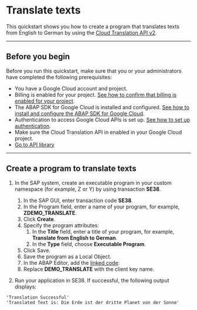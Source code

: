 # Translate texts

This quickstart shows you how to create a program that translates texts from English to German by using the [Cloud Translation API v2](https://cloud.google.com/translate/docs/basic/translating-text).

---

## Before you begin

Before you run this quickstart, make sure that you or your administrators have completed the following prerequisites:

* You have a Google Cloud account and project.
* Billing is enabled for your project. [See how to confirm that billing is enabled for your project](https://cloud.google.com/billing/docs/how-to/verify-billing-enabled).
* The ABAP SDK for Google Cloud is installed and configured. [See how to install and configure the ABAP SDK for Google Cloud](https://cloud.google.com/solutions/sap/docs/abap-sdk/latest/install-config).
* Authentication to access Google Cloud APIs is set up. [See how to set up authentication](https://cloud.google.com/solutions/sap/docs/abap-sdk/latest/authentication).
* Make sure the Cloud Translation API in enabled in your Google Cloud project.
* [Go to API library](https://console.cloud.google.com/project/_/apis/library/translate.googleapis.com?_ga=2.269142897.1647484855.1692595078-539814502.1692344606&_gac=1.153951562.1692595451.Cj0KCQjwrfymBhCTARIsADXTabkYt1JrKGWwFS3LWRs7hwDEuej5fiIH68_Z1QJXoaYOJHZy3QNvL5caAnesEALw_wcB)

---

## Create a program to translate texts
1. In the SAP system, create an executable program in your custom namespace (for example, Z or Y) by using transaction **SE38**.
    1. In the SAP GUI, enter transaction code **SE38**.
    2. In the Program field, enter a name of your program, for example, **ZDEMO_TRANSLATE**.
    3. Click **Create**.
    4. Specify the program attributes:
       1. In the **Title** field, enter a title of your program, for example, **Translate from English to German**.
       2. In the **Type** field, choose **Executable Program**.
    7. Click Save.
    8. Save the program as a Local Object.
    9. In the ABAP Editor, add the [linked code](zr_qs_translate_texts.prog.abap):
    10. Replace **DEMO_TRANSLATE** with the client key name.

2. Run your application in SE38. If successful, the following output displays:

```
'Translation Successful'
'Translated Text is: Die Erde ist der dritte Planet von der Sonne'
```
  
  